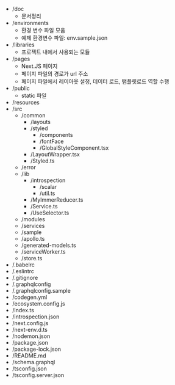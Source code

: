 - /doc
    - 문서정리
- /environments
    - 환경 변수 파일 모움
    - 예제 환경변수 파일: env.sample.json
- /libraries
    - 프로젝트 내에서 사용되는 모듈
- /pages
    - Next.JS 페이지
    - 페이지 파일의 경로가 url 주소
    - 페이지 파일에서 레이아웃 설정, 데이터 로드, 탬플릿로드 역할 수행
- /public
    - static 파일
- /resources
- /src
    - /common
        - /layouts
        - /styled
            - /components
            - /fontFace
            - /GlobalStyleComponent.tsx
        - /LayoutWrapper.tsx
        - /Styled.ts
    - /error
    - /lib
        - /introspection
            - /scalar
            - /util.ts
        - /MyImmerReducer.ts
        - /Service.ts
        - /UseSelector.ts
    - /modules
    - /services
    - /sample
    - /apollo.ts
    - /generated-models.ts
    - /serviceWorker.ts
    - /store.ts
- /.babelrc
- /.eslintrc
- /.gitignore
- /.graphqlconfig
- /.graphqlconfig.sample
- /codegen.yml
- /ecosystem.config.js
- /index.ts
- /introspection.json
- /next.config.js
- /next-env.d.ts
- /nodemon.json
- /package.json
- /package-lock.json
- /README.md
- /schema.graphql
- /tsconfig.json
- /tsconfig.server.json